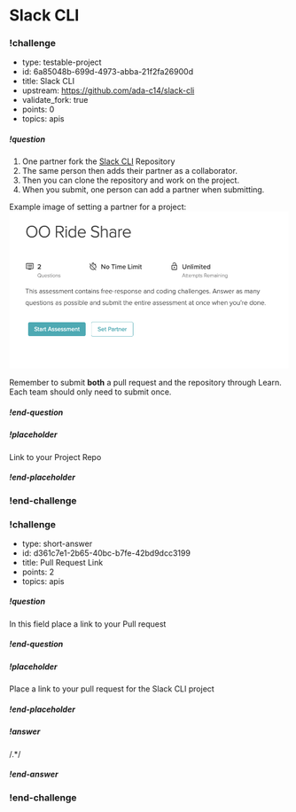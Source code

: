 # Slack CLI

<!-- >>>>>>>>>>>>>>>>>>>>>> BEGIN CHALLENGE >>>>>>>>>>>>>>>>>>>>>> -->
<!-- Replace everything in square brackets [] and remove brackets  -->

### !challenge

* type: testable-project
* id: 6a85048b-699d-4973-abba-21f2fa26900d
* title: Slack CLI
* upstream: https://github.com/ada-c14/slack-cli
* validate_fork: true
* points: 0
* topics: apis

##### !question

1.  One partner fork the [Slack CLI](https://github.com/ada-c14/slack-cli) Repository
1.  The same person then adds their partner as a collaborator.
1.  Then you can clone the repository and work on the project.
1.  When you submit, one person can add a partner when submitting.

Example image of setting a partner for a project:
![set partner image](images/set-partner.png)

Remember to submit **both** a pull request and the repository through Learn.  Each team should only need to submit once. 

##### !end-question

##### !placeholder

Link to your Project Repo

##### !end-placeholder

<!-- other optional sections -->
<!-- !hint - !end-hint (markdown, users can see after a failed attempt) -->
<!-- !rubric - !end-rubric (markdown, instructors can see while scoring a checkpoint) -->
<!-- !explanation - !end-explanation (markdown, students can see after answering correctly) -->

### !end-challenge

<!-- ======================= END CHALLENGE ======================= -->

<!-- >>>>>>>>>>>>>>>>>>>>>> BEGIN CHALLENGE >>>>>>>>>>>>>>>>>>>>>> -->
<!-- Replace everything in square brackets [] and remove brackets  -->

### !challenge

* type: short-answer
* id: d361c7e1-2b65-40bc-b7fe-42bd9dcc3199
* title: Pull Request Link
* points: 2
* topics: apis

##### !question

In this field place a link to your Pull request

##### !end-question

##### !placeholder

Place a link to your pull request for the Slack CLI project

##### !end-placeholder

##### !answer

/.*/

##### !end-answer


### !end-challenge
